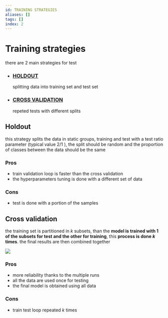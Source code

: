 ```yaml
---
id: TRAINING STRATEGIES
aliases: []
tags: []
index: 2
---
```


# Training strategies

there are 2 main strategies for test

- ### [HOLDOUT](#holdout)

	splitting data into training set and test set

- ### [CROSS VALIDATION](#cross%20validation)

	repeted tests with different splits

## Holdout

this strategy splits the data in static groups, training and test with a test ratio parameter (typical value $2/1$ ), the split should be random and the proportion of classes between the data should be the same

### Pros

- train validation loop is faster than the cross validation
- the hyperparameters tuning is done with a different set of data

### Cons

- test is done with a portion of the samples

## Cross validation

the training set is partitioned in $k$ subsets, than the **model is trained with 1 of the subsets for test and the other for training**, this **process is done $k$ times**. the final results are then combined together

![](assets/datamining/Pasted_image_20231230181830.png)

### Pros

- more reliability thanks to the multiple runs
- all the data are used once for testing
- the final model is obtained using all data

### Cons

- train test loop repeated $k$ times

